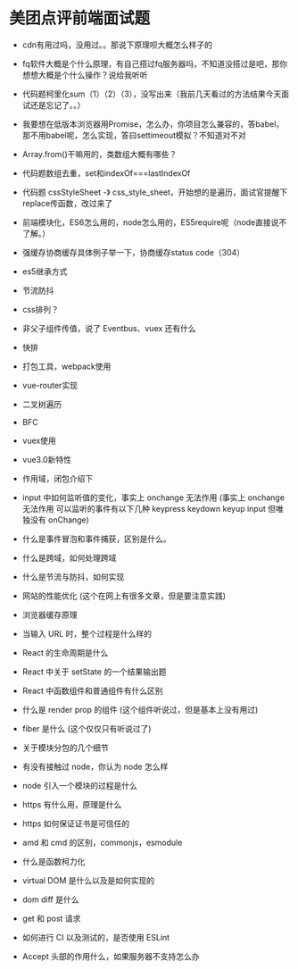 # 美团点评前端面试题

- cdn有用过吗，没用过。。那说下原理呗大概怎么样子的

- fq软件大概是个什么原理，有自己搭过fq服务器吗，不知道没搭过是吧，那你想想大概是个什么操作？说给我听听

- 代码题柯里化sum（1）（2）（3），没写出来（我前几天看过的方法结果今天面试还是忘记了。。）

- 我要想在低版本浏览器用Promise，怎么办，你项目怎么兼容的，答babel，那不用babel呢，怎么实现，答曰settimeout模拟？不知道对不对

- Array.from()干嘛用的，类数组大概有哪些？

- 代码题数组去重，set和indexOf===lastIndexOf

- 代码题 cssStyleSheet -》 css_style_sheet，开始想的是遍历，面试官提醒下replace传函数，改过来了

- 前端模块化，ES6怎么用的，node怎么用的，ES5require呢（node直接说不了解。）

- 强缓存协商缓存具体例子举一下，协商缓存status code（304）

- es5继承方式
- 节流防抖
- css排列？
- 非父子组件传值，说了 Eventbus、vuex 还有什么
- 快排
- 打包工具，webpack使用
- vue-router实现
- 二叉树遍历
- BFC
- vuex使用
- vue3.0新特性
- 作用域，闭包介绍下

- input 中如何监听值的变化，事实上 onchange 无法作用
    (事实上 onchange 无法作用
    可以监听的事件有以下几种
    keypress
    keydown
    keyup
    input
    但唯独没有 onChange)
- 什么是事件冒泡和事件捕获，区别是什么。
- 什么是跨域，如何处理跨域
- 什么是节流与防抖，如何实现
- 网站的性能优化 (这个在网上有很多文章，但是要注意实践)
- 浏览器缓存原理
- 当输入 URL 时，整个过程是什么样的
- React 的生命周期是什么
- React 中关于 setState 的一个结果输出题
- React 中函数组件和普通组件有什么区别
- 什么是 render prop 的组件 (这个组件听说过，但是基本上没有用过)
- fiber 是什么 (这个仅仅只有听说过了)
- 关于模块分包的几个细节
- 有没有接触过 node，你认为 node 怎么样
- node 引入一个模块的过程是什么
- https 有什么用，原理是什么
- https 如何保证证书是可信任的
- amd 和 cmd 的区别，commonjs，esmodule
- 什么是函数柯力化
- virtual DOM 是什么以及是如何实现的
- dom diff 是什么
- get 和 post 请求
- 如何进行 CI 以及测试的，是否使用 ESLint
- Accept 头部的作用什么，如果服务器不支持怎么办
